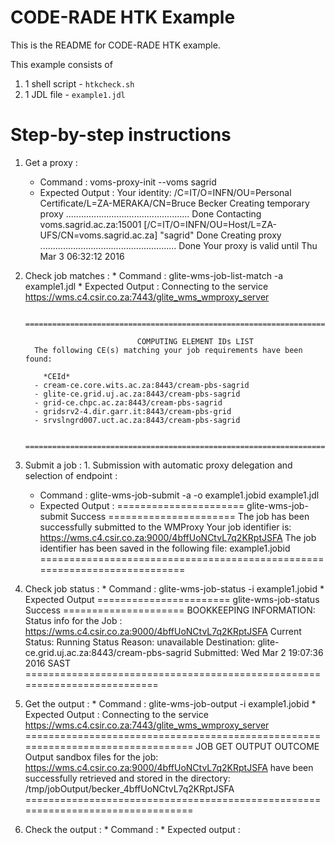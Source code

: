 # CODE-RADE HTK Example

This is the README for CODE-RADE HTK example.

This example consists of

  1. 1 shell script - `htkcheck.sh`
  2. 1 JDL file - `example1.jdl`

# Step-by-step instructions

  1. Get a proxy :
     * Command :
           voms-proxy-init --voms sagrid
     * Expected Output :
            Your identity: /C=IT/O=INFN/OU=Personal Certificate/L=ZA-MERAKA/CN=Bruce Becker
            Creating temporary proxy .................................................
            Done
            Contacting  voms.sagrid.ac.za:15001 [/C=IT/O=INFN/OU=Host/L=ZA-UFS/CN=voms.sagrid.ac.za] "sagrid" Done
            Creating proxy ......................................................
            Done
            Your proxy is valid until Thu Mar  3 06:32:12 2016

  1. Check job matches :
    * Command :
          glite-wms-job-list-match -a example1.jdl
    * Expected Output :
           Connecting to the service https://wms.c4.csir.co.za:7443/glite_wms_wmproxy_server

           ==========================================================================

		                          COMPUTING ELEMENT IDs LIST
           The following CE(s) matching your job requirements have been found:

	         *CEId*
           - cream-ce.core.wits.ac.za:8443/cream-pbs-sagrid
           - glite-ce.grid.uj.ac.za:8443/cream-pbs-sagrid
           - grid-ce.chpc.ac.za:8443/cream-pbs-sagrid
           - gridsrv2-4.dir.garr.it:8443/cream-pbs-grid
           - srvslngrd007.uct.ac.za:8443/cream-pbs-sagrid

           ==========================================================================
  1. Submit a job :
    1. Submission with automatic proxy delegation and selection of endpoint :
      * Command :
              glite-wms-job-submit -a -o example1.jobid example1.jdl
      * Expected Output :
              ====================== glite-wms-job-submit Success ======================
              The job has been successfully submitted to the WMProxy
              Your job identifier is:
              https://wms.c4.csir.co.za:9000/4bffUoNCtvL7q2KRptJSFA
              The job identifier has been saved in the following file:
              example1.jobid
              ==========================================================================
  1. Check job status :
    * Command :
            glite-wms-job-status -i example1.jobid
    * Expected Output
            ======================= glite-wms-job-status Success =====================
            BOOKKEEPING INFORMATION:
            Status info for the Job : https://wms.c4.csir.co.za:9000/4bffUoNCtvL7q2KRptJSFA
            Current Status:     Running
            Status Reason:      unavailable
            Destination:        glite-ce.grid.uj.ac.za:8443/cream-pbs-sagrid
            Submitted:          Wed Mar  2 19:07:36 2016 SAST
            ==========================================================================
  1. Get the output :
    * Command :
            glite-wms-job-output -i example1.jobid
    * Expected Output :
            Connecting to the service https://wms.c4.csir.co.za:7443/glite_wms_wmproxy_server
            ================================================================================
            			JOB GET OUTPUT OUTCOME
            Output sandbox files for the job:
            https://wms.c4.csir.co.za:9000/4bffUoNCtvL7q2KRptJSFA
            have been successfully retrieved and stored in the directory:
            /tmp/jobOutput/becker_4bffUoNCtvL7q2KRptJSFA
            ================================================================================
  1. Check the output :
    * Command :
    * Expected output : 
